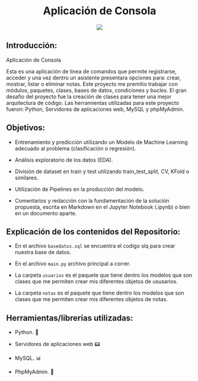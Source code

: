 # <h1 align=center> **Aplicación de Consola** </h1>


<p align="center">
<img src="https://www.returngis.net/wp-content/uploads/2014/12/Cmd.png"   
>
</p>


## Introducción:


Aplicación de Consola

Esta es una aplicación de línea de comandos  que permite registrarse, acceder y una vez dentro un asistente  presentara  opciones para: crear, mostrar, listar  o eliminar notas.
Este proyecto me premitio trabajar con módulos, paquetes, clases, bases de datos, condiciones y bucles. El gran desafío del proyecto fue la creación de clases para  tener una mejor arquitectura de código.
Las herramientas utilizadas para este proyecto fueron: Python, Servidores de aplicaciones web, MySQL y phpMyAdmin.



## Objetivos: 

+ Entrenamiento y predicción utilizando un Modelo de Machine Learning adecuado al problema (clasificación o regresión).

+ Análisis exploratorio de los datos (EDA).

+ División de dataset en train y test utilizando train_test_split, CV, KFold o similares.

+ Utilización de Pipelines en la producción del modelo.

+ Comentarios y redacción con la fundamentación de la solución propuesta, escrita en Markdown en el Jupyter Notebook (.ipynb) o bien en un documento aparte.


## Explicación de los contenidos del Repositorio:

+ En el archivo `basedatos.sql` se encuentra el codigo slq para crear nuestra base de datos. 

+ En el archivo `main.py`  archivo principal a correr.

+ La carpeta  `usuarios`  es el paquete que  tiene dentro los modelos que son clases que me permiten crear mis diferentes objetos de ususarios.

+ La carpeta  `notas`  es el paquete que  tiene dentro los modelos que son clases que me permiten crear mis diferentes objetos de notas.

## Herramientas/librerías utilizadas:

+ Python. 🐍

+ Servidores de aplicaciones web 📟

+ MySQL. 📊

+ PhpMyAdmin. 📁


